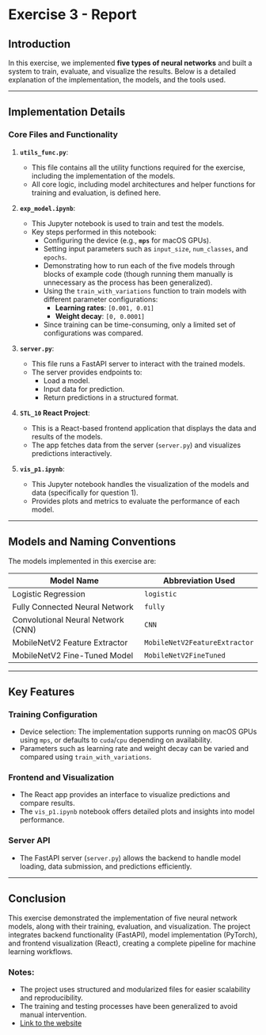 # Exercise 3 - Report

## Introduction
In this exercise, we implemented **five types of neural networks** and built a system to train, evaluate, and visualize the results. Below is a detailed explanation of the implementation, the models, and the tools used.

---

## Implementation Details

### Core Files and Functionality

1. **`utils_func.py`**:
   - This file contains all the utility functions required for the exercise, including the implementation of the models.
   - All core logic, including model architectures and helper functions for training and evaluation, is defined here.

2. **`exp_model.ipynb`**:
   - This Jupyter notebook is used to train and test the models.
   - Key steps performed in this notebook:
     - Configuring the device (e.g., **`mps`** for macOS GPUs).
     - Setting input parameters such as `input_size`, `num_classes`, and `epochs`.
     - Demonstrating how to run each of the five models through blocks of example code (though running them manually is unnecessary as the process has been generalized).
     - Using the `train_with_variations` function to train models with different parameter configurations:
       - **Learning rates**: `[0.001, 0.01]`
       - **Weight decay**: `[0, 0.0001]`
     - Since training can be time-consuming, only a limited set of configurations was compared.

3. **`server.py`**:
   - This file runs a FastAPI server to interact with the trained models.
   - The server provides endpoints to:
     - Load a model.
     - Input data for prediction.
     - Return predictions in a structured format.

4. **`STL_10` React Project**:
   - This is a React-based frontend application that displays the data and results of the models.
   - The app fetches data from the server (`server.py`) and visualizes predictions interactively.

5. **`vis_p1.ipynb`**:
   - This Jupyter notebook handles the visualization of the models and data (specifically for question 1).
   - Provides plots and metrics to evaluate the performance of each model.

---

## Models and Naming Conventions
The models implemented in this exercise are:

| Model Name                          | Abbreviation Used |
|-------------------------------------|-------------------|
| Logistic Regression                 | `logistic`        |
| Fully Connected Neural Network      | `fully`           |
| Convolutional Neural Network (CNN)  | `CNN`             |
| MobileNetV2 Feature Extractor       | `MobileNetV2FeatureExtractor` |
| MobileNetV2 Fine-Tuned Model        | `MobileNetV2FineTuned` |

---

## Key Features

### Training Configuration
- Device selection: The implementation supports running on macOS GPUs using `mps`, or defaults to `cuda`/`cpu` depending on availability.
- Parameters such as learning rate and weight decay can be varied and compared using `train_with_variations`.

### Frontend and Visualization
- The React app provides an interface to visualize predictions and compare results.
- The `vis_p1.ipynb` notebook offers detailed plots and insights into model performance.

### Server API
- The FastAPI server (`server.py`) allows the backend to handle model loading, data submission, and predictions efficiently.

---

## Conclusion
This exercise demonstrated the implementation of five neural network models, along with their training, evaluation, and visualization. The project integrates backend functionality (FastAPI), model implementation (PyTorch), and frontend visualization (React), creating a complete pipeline for machine learning workflows. 

### Notes:
- The project uses structured and modularized files for easier scalability and reproducibility.
- The training and testing processes have been generalized to avoid manual intervention.
- [Link to the website](https://year-3.onrender.com)